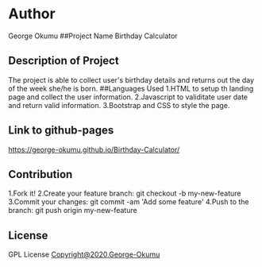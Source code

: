# Author
George Okumu
##Project Name
Birthday Calculator

## Description of Project
The project is able to collect user's birthday details and returns out the day of the week she/he is born.
##Languages Used
1.HTML to setup th landing page and collect the user information.
2.Javascript to validitate user date and return valid information.
3.Bootstrap and CSS to style the page.

## Link to github-pages
 https://george-okumu.github.io/Birthday-Calculator/

 ## Contribution
 1.Fork it!
2.Create your feature branch: git checkout -b my-new-feature
3.Commit your changes: git commit -am 'Add some feature'
4.Push to the branch: git push origin my-new-feature

## License
GPL  License
Copyright@2020.George-Okumu
